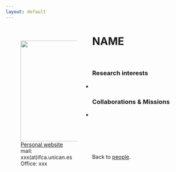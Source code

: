 ```yaml
---
layout: default
---
```




<p style="float: left; width: 30%; margin:40px"><img src="{{site.url}}/assets/imgs/People/gimenoc.jpg" style="width:250px;height:270px;"> <a href="https://">Personal website</a> <br> mail: xxx(at)ifca.unican.es <br> Office: xxx</p>

# NAME



<br>


### Research interests

-


### Collaborations & Missions

- 


<br>
<br>
<br>
<br>

Back to [people]({{site.url}}/people).